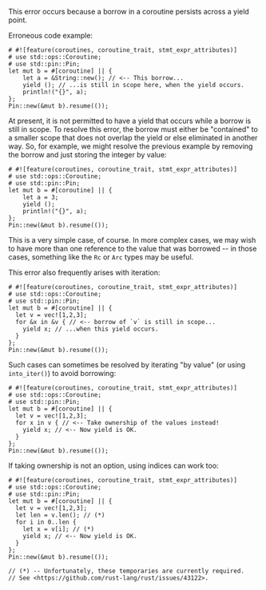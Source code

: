 This error occurs because a borrow in a coroutine persists across a
yield point.

Erroneous code example:

```compile_fail,E0626
# #![feature(coroutines, coroutine_trait, stmt_expr_attributes)]
# use std::ops::Coroutine;
# use std::pin::Pin;
let mut b = #[coroutine] || {
    let a = &String::new(); // <-- This borrow...
    yield (); // ...is still in scope here, when the yield occurs.
    println!("{}", a);
};
Pin::new(&mut b).resume(());
```

At present, it is not permitted to have a yield that occurs while a
borrow is still in scope. To resolve this error, the borrow must
either be "contained" to a smaller scope that does not overlap the
yield or else eliminated in another way. So, for example, we might
resolve the previous example by removing the borrow and just storing
the integer by value:

```
# #![feature(coroutines, coroutine_trait, stmt_expr_attributes)]
# use std::ops::Coroutine;
# use std::pin::Pin;
let mut b = #[coroutine] || {
    let a = 3;
    yield ();
    println!("{}", a);
};
Pin::new(&mut b).resume(());
```

This is a very simple case, of course. In more complex cases, we may
wish to have more than one reference to the value that was borrowed --
in those cases, something like the `Rc` or `Arc` types may be useful.

This error also frequently arises with iteration:

```compile_fail,E0626
# #![feature(coroutines, coroutine_trait, stmt_expr_attributes)]
# use std::ops::Coroutine;
# use std::pin::Pin;
let mut b = #[coroutine] || {
  let v = vec![1,2,3];
  for &x in &v { // <-- borrow of `v` is still in scope...
    yield x; // ...when this yield occurs.
  }
};
Pin::new(&mut b).resume(());
```

Such cases can sometimes be resolved by iterating "by value" (or using
`into_iter()`) to avoid borrowing:

```
# #![feature(coroutines, coroutine_trait, stmt_expr_attributes)]
# use std::ops::Coroutine;
# use std::pin::Pin;
let mut b = #[coroutine] || {
  let v = vec![1,2,3];
  for x in v { // <-- Take ownership of the values instead!
    yield x; // <-- Now yield is OK.
  }
};
Pin::new(&mut b).resume(());
```

If taking ownership is not an option, using indices can work too:

```
# #![feature(coroutines, coroutine_trait, stmt_expr_attributes)]
# use std::ops::Coroutine;
# use std::pin::Pin;
let mut b = #[coroutine] || {
  let v = vec![1,2,3];
  let len = v.len(); // (*)
  for i in 0..len {
    let x = v[i]; // (*)
    yield x; // <-- Now yield is OK.
  }
};
Pin::new(&mut b).resume(());

// (*) -- Unfortunately, these temporaries are currently required.
// See <https://github.com/rust-lang/rust/issues/43122>.
```
